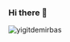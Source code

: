 ### Hi there 👋

<p><img align="left" src="https://github-readme-stats.vercel.app/api/top-langs?username=yigitdemirbas&show_icons=true&locale=en&layout=compact" alt="yigitdemirbas" /></p>

<!--
**yigitdemirbas/yigitdemirbas** is a ✨ _special_ ✨ repository because its `README.md` (this file) appears on your GitHub profile.

Here are some ideas to get you started:

- 🔭 I’m currently working on ...
- 🌱 I’m currently learning ...
- 👯 I’m looking to collaborate on ...
- 🤔 I’m looking for help with ...
- 💬 Ask me about ...
- 📫 How to reach me: ...
- 😄 Pronouns: ...
- ⚡ Fun fact: ...
-->
